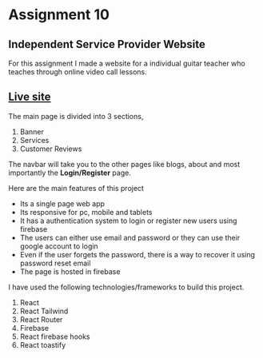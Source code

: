 # Assignment 10
## Independent Service Provider Website
For this assignment I made a website for a individual guitar teacher who teaches through online video call lessons.

## [Live site](https://guitar-tutor-assignment.web.app/)

The main page is divided into 3 sections,
1. Banner
2. Services
3. Customer Reviews

The navbar will take you to the other pages like blogs, about and most importantly the **Login/Register** page. 

Here are the main features of this project
* Its a single page web app
* Its responsive for pc, mobile and tablets
* It has a authentication system to login or register new users using firebase
* The users can either use email and password or they can use their google account to login
* Even if the user forgets the password, there is a way to recover it using password reset email
* The page is hosted in firebase

I have used the following technologies/frameworks to build this project.
1. React
2. React Tailwind
3. React Router
4. Firebase
5. React firebase hooks
6. React toastify